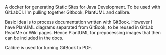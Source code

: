 A docker for generating Static Sites for Java Development.
To be used with GitLabCI. I'm pulling together Gitbook,
PlantUML and calibre.

Basic idea is to process documentation written with GitBook.
However I have PlanUML diagrams separated from GitBook,
to be reused in GitLab ReadMe or Wiki pages. Hence PlantUML
for prepocessing images that then can be included in the docs.

Calibre is used for turning GitBook to PDF.
